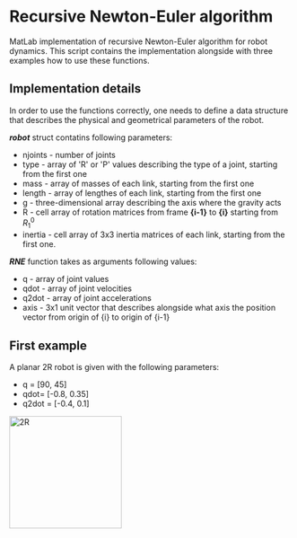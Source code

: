 # Recursive Newton-Euler algorithm 
 MatLab implementation of recursive Newton-Euler algorithm for robot dynamics. This script contains the implementation alongside with three examples how to use these functions. 
 ## Implementation details
 In order to use the functions correctly, one needs to define a data structure that describes the physical and geometrical parameters of the robot. 
 
 _**robot**_ struct contatins following parameters:
 - njoints - number of joints
 - type - array of 'R' or 'P' values describing the type of a joint, starting from the first one
 - mass - array of masses of each link, starting from the first one
 - length - array of lengthes of each link, starting from the first one
 - g - three-dimensional array describing the axis where the gravity acts 
 - R - cell array of rotation matrices from frame **{i-1}** to **{i}** starting from $R^0_1$
 - inertia - cell array of 3x3 inertia matrices of each link, starting from the first one.

_**RNE**_ function takes as arguments following values:
 - q - array of joint values
 - qdot - array of joint velocities
 - q2dot - array of joint accelerations
 - axis - 3x1 unit vector that describes alongside what axis the position vector from origin of {i} to origin of {i-1}
 
 ## First example
 A planar 2R robot is given with the following parameters:
 - q = [90, 45]
 - qdot= [-0.8, 0.35]
 - q2dot = [-0.4, 0.1]
 
 <img src="[drawing.jpg](images/2R_ex1.jpg)" alt="2R" width="200" height = "200"/>


 

